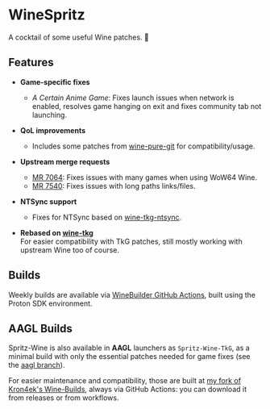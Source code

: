 # WineSpritz
A cocktail of some useful Wine patches. 🍹

## Features

- **Game-specific fixes**  
  - *A Certain Anime Game*: Fixes launch issues when network is enabled, resolves game hanging on exit and fixes community tab not launching.

- **QoL improvements**  
  - Includes some patches from [wine-pure-git](https://aur.archlinux.org/packages/wine-pure-git) for compatibility/usage.

- **Upstream merge requests**  
  - [MR 7064](https://gitlab.winehq.org/wine/wine/-/merge_requests/7064): Fixes issues with many games when using WoW64 Wine.
  - [MR 7540](https://gitlab.winehq.org/wine/wine/-/merge_requests/7540): Fixes issues with long paths links/files.

- **NTSync support**
  - Fixes for NTSync based on [wine-tkg-ntsync](https://github.com/Kron4ek/wine-tkg/tree/ntsync).

- **Rebased on [wine-tkg](https://github.com/Kron4ek/wine-tkg)**  
  For easier compatibility with TkG patches, still mostly working with upstream Wine too of course.

## Builds

Weekly builds are available via [WineBuilder GitHub Actions](https://github.com/NelloKudo/WineBuilder/actions), built using the Proton SDK environment.

## AAGL Builds

Spritz-Wine is also available in **AAGL** launchers as `Spritz-Wine-TkG`, as a minimal build with only the essential patches needed for game fixes (see the [aagl branch](https://github.com/NelloKudo/WineSpritz/tree/aagl)).

For easier maintenance and compatibility, those are built at [my fork of Kron4ek's Wine-Builds](https://github.com/NelloKudo/Wine-Builds), always via GitHub Actions: you can download it from releases or from workflows.
